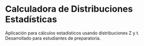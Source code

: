 # Calculadora de Distribuciones Estadísticas

Aplicación para cálculos estadísticos usando distribuciones Z y t.
Desarrollado para estudiantes de preparatoria.
